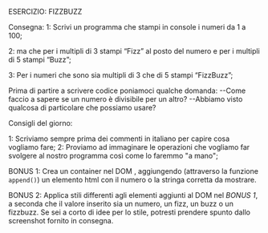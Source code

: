 ESERCIZIO: FIZZBUZZ

Consegna:
1: Scrivi un programma che stampi in console i numeri da 1 a 100;

2: ma che per i multipli di 3 stampi “Fizz” al posto del numero e per i multipli di 5 stampi “Buzz”;

3: Per i numeri che sono sia multipli di 3 che di 5 stampi “FizzBuzz”;

Prima di partire a scrivere codice poniamoci qualche domanda:
--Come faccio a sapere se un numero è divisibile per un altro?
--Abbiamo visto qualcosa di particolare che possiamo usare?

Consigli del giorno:

 1: Scriviamo sempre prima dei commenti in italiano per capire cosa vogliamo fare;
 2: Proviamo ad immaginare le operazioni che vogliamo far svolgere al nostro programma così come lo faremmo "a mano";

BONUS 1:
Crea un container nel DOM , aggiungendo (attraverso la funzione `append()`) un elemento html con il numero o la stringa corretta da mostrare.

BONUS 2:
Applica stili differenti agli elementi aggiunti al DOM nel *BONUS 1*, a seconda che il valore inserito sia un numero, un fizz, un buzz o un fizzbuzz.
Se sei a corto di idee per lo stile, potresti prendere spunto dallo screenshot fornito in consegna.